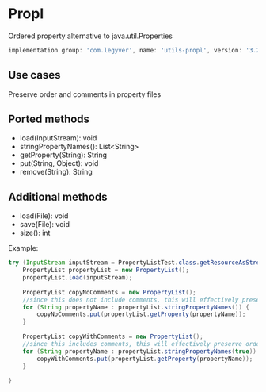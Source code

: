 # Propl
Ordered property alternative to java.util.Properties

```groovy
implementation group: 'com.legyver', name: 'utils-propl', version: '3.2.1'
```

## Use cases
Preserve order and comments in property files

## Ported methods
- load(InputStream): void
- stringPropertyNames(): List\<String\>
- getProperty(String): String
- put(String, Object): void
- remove(String): String

## Additional methods
- load(File): void
- save(File): void
- size(): int

Example:
```java
try (InputStream inputStream = PropertyListTest.class.getResourceAsStream("sample.properties")){
    PropertyList propertyList = new PropertyList();
    propertyList.load(inputStream);
    
    PropertyList copyNoComments = new PropertyList();
    //since this does not include comments, this will effectively preserve order, but remove all comments
    for (String propertyName : propertyList.stringPropertyNames()) {
        copyNoComments.put(propertyList.getProperty(propertyName));
    }
    
    PropertyList copyWithComments = new PropertyList();
    //since this includes comments, this will effectively preserve order including comments
    for (String propertyName : propertyList.stringPropertyNames(true)) {
        copyWithComments.put(propertyList.getProperty(propertyName));
    }
    
}
```